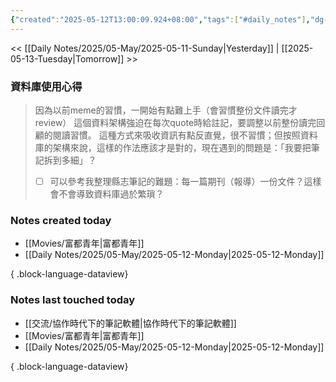 ```yaml
---
{"created":"2025-05-12T13:00:09.924+08:00","tags":["#daily_notes"],"dg-publish":true,"permalink":"/Daily Notes/2025/05-May/2025-05-12-Monday/","dgPassFrontmatter":true,"updated":"2025-05-12T13:00:41.131+08:00"}
---
```



<< [[Daily Notes/2025/05-May/2025-05-11-Sunday\|Yesterday]] | [[2025-05-13-Tuesday\|Tomorrow]] >>


###  資料庫使用心得

> 因為以前meme的習慣，一開始有點難上手（會習慣整份文件讀完才review） 這個資料架構強迫在每次quote時給註記，要調整以前整份讀完回顧的閱讀習慣。
> 這種方式來吸收資訊有點反直覺，很不習慣；但按照資料庫的架構來說，這樣的作法應該才是對的，現在遇到的問題是：「我要把筆記拆到多細」？
> - [ ] 可以參考我整理縣志筆記的難題：每一篇期刊（報導）一份文件？這樣會不會導致資料庫過於繁瑣？




### Notes created today

- [[Movies/富都青年\|富都青年]]
- [[Daily Notes/2025/05-May/2025-05-12-Monday\|2025-05-12-Monday]]

{ .block-language-dataview}

### Notes last touched today
- [[交流/協作時代下的筆記軟體\|協作時代下的筆記軟體]]
- [[Movies/富都青年\|富都青年]]
- [[Daily Notes/2025/05-May/2025-05-12-Monday\|2025-05-12-Monday]]

{ .block-language-dataview}